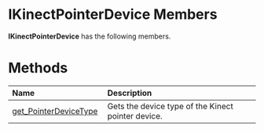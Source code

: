 IKinectPointerDevice Members  
============================  

**IKinectPointerDevice** has the following members.  

<span id="publicmethodsSection"></span>

Methods  
=======  

<table>
<colgroup>
<col width="30%" />
<col width="60%" />
</colgroup>
<thead>
<tr class="header">
<th align="left">Name</th>
<th align="left">Description</th>
</tr>
</thead>
<tbody>
<tr class="odd">
<td align="left"><a href="Methods/get_PointerDeviceType_Method.md">get_PointerDeviceType</a></td>
<td align="left">Gets the device type of the Kinect pointer device.</td>
</tr>
</tbody>
</table>



<!--Please do not edit the data in the comment block below.-->
<!--
TOCTitle : IKinectPointerDevice Members
RLTitle : IKinectPointerDevice Members
KeywordF : IKinectPointerDevice
KeywordK : IKinectPointerDevice interface
KeywordK : IKinectPointerDevice interface, all members
HelpPriority : 1
KeywordA : AllMembers.T:Microsoft.Kinect.kinect.IKinectPointerDevice
AssetID : AllMembers.T:Microsoft.Kinect.kinect.IKinectPointerDevice
Locale : en-us
CommunityContent : 1
TargetOS : Windows
TopicType : kbSyntax
DocSet : K4Wv2
ProjType : K4Wv2Proj
Technology : Kinect for Windows
Product : Kinect for Windows SDK v2
productversion : 20
-->
